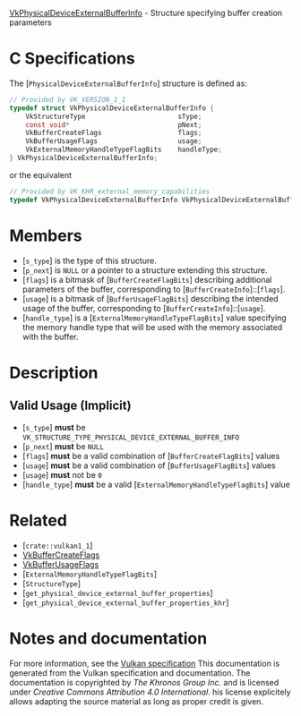 [VkPhysicalDeviceExternalBufferInfo](https://www.khronos.org/registry/vulkan/specs/1.3-extensions/man/html/VkPhysicalDeviceExternalBufferInfo.html) - Structure specifying buffer creation parameters

# C Specifications
The [`PhysicalDeviceExternalBufferInfo`] structure is defined as:
```c
// Provided by VK_VERSION_1_1
typedef struct VkPhysicalDeviceExternalBufferInfo {
    VkStructureType                       sType;
    const void*                           pNext;
    VkBufferCreateFlags                   flags;
    VkBufferUsageFlags                    usage;
    VkExternalMemoryHandleTypeFlagBits    handleType;
} VkPhysicalDeviceExternalBufferInfo;
```
or the equivalent
```c
// Provided by VK_KHR_external_memory_capabilities
typedef VkPhysicalDeviceExternalBufferInfo VkPhysicalDeviceExternalBufferInfoKHR;
```

# Members
- [`s_type`] is the type of this structure.
- [`p_next`] is `NULL` or a pointer to a structure extending this structure.
- [`flags`] is a bitmask of [`BufferCreateFlagBits`] describing additional parameters of the buffer, corresponding to [`BufferCreateInfo`]::[`flags`].
- [`usage`] is a bitmask of [`BufferUsageFlagBits`] describing the intended usage of the buffer, corresponding to [`BufferCreateInfo`]::[`usage`].
- [`handle_type`] is a [`ExternalMemoryHandleTypeFlagBits`] value specifying the memory handle type that will be used with the memory associated with the buffer.

# Description
## Valid Usage (Implicit)
-  [`s_type`] **must**  be `VK_STRUCTURE_TYPE_PHYSICAL_DEVICE_EXTERNAL_BUFFER_INFO`
-  [`p_next`] **must**  be `NULL`
-  [`flags`] **must**  be a valid combination of [`BufferCreateFlagBits`] values
-  [`usage`] **must**  be a valid combination of [`BufferUsageFlagBits`] values
-  [`usage`] **must**  not be `0`
-  [`handle_type`] **must**  be a valid [`ExternalMemoryHandleTypeFlagBits`] value

# Related
- [`crate::vulkan1_1`]
- [VkBufferCreateFlags]()
- [VkBufferUsageFlags]()
- [`ExternalMemoryHandleTypeFlagBits`]
- [`StructureType`]
- [`get_physical_device_external_buffer_properties`]
- [`get_physical_device_external_buffer_properties_khr`]

# Notes and documentation
For more information, see the [Vulkan specification](https://www.khronos.org/registry/vulkan/specs/1.3-extensions/html/vkspec.html)
This documentation is generated from the Vulkan specification and documentation.
The documentation is copyrighted by *The Khronos Group Inc.* and is licensed under *Creative Commons Attribution 4.0 International*.
his license explicitely allows adapting the source material as long as proper credit is given.
        